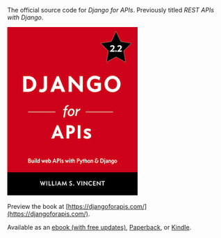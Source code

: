 The official source code for _Django for APIs_. Previously titled _REST APIs with Django_.

![Cover](cover_2_2.jpg)

Preview the book at [https://djangoforapis.com/](https://djangoforapis.com/).

Available as an [ebook (with free updates)](https://gum.co/EzsI), [Paperback](https://www.amazon.com/dp/198302998X/?tag=wsvincent-20), or [Kindle](https://www.amazon.com/dp/B07DR9XS6L/?tag=wsvincent-20).
